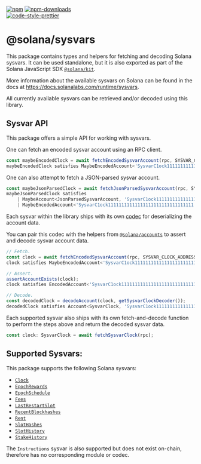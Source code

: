 [![npm][npm-image]][npm-url]
[![npm-downloads][npm-downloads-image]][npm-url]
<br />
[![code-style-prettier][code-style-prettier-image]][code-style-prettier-url]

[code-style-prettier-image]: https://img.shields.io/badge/code_style-prettier-ff69b4.svg?style=flat-square
[code-style-prettier-url]: https://github.com/prettier/prettier
[npm-downloads-image]: https://img.shields.io/npm/dm/@solana/sysvars?style=flat
[npm-image]: https://img.shields.io/npm/v/@solana/sysvars?style=flat
[npm-url]: https://www.npmjs.com/package/@solana/sysvars

# @solana/sysvars

This package contains types and helpers for fetching and decoding Solana
sysvars. It can be used standalone, but it is also exported as part of the
Solana JavaScript SDK
[`@solana/kit`](https://github.com/anza-xyz/kit/tree/main/packages/kit).

More information about the available sysvars on Solana can be found in the docs
at <https://docs.solanalabs.com/runtime/sysvars>.

All currently available sysvars can be retrieved and/or decoded using this
library.

## Sysvar API

This package offers a simple API for working with sysvars.

One can fetch an encoded sysvar account using an RPC client.

```ts
const maybeEncodedClock = await fetchEncodedSysvarAccount(rpc, SYSVAR_CLOCK_ADDRESS);
maybeEncodedClock satisfies MaybeEncodedAccount<'SysvarC1ock11111111111111111111111111111111'>;
```

One can also attempt to fetch a JSON-parsed sysvar account.

```ts
const maybeJsonParsedClock = await fetchJsonParsedSysvarAccount(rpc, SYSVAR_CLOCK_ADDRESS);
maybeJsonParsedClock satisfies
    | MaybeAccount<JsonParsedSysvarAccount, 'SysvarC1ock11111111111111111111111111111111'>
    | MaybeEncodedAccount<'SysvarC1ock11111111111111111111111111111111'>;
```

Each sysvar within the library ships with its own
[codec](https://github.com/anza-xyz/kit/tree/main/packages/codecs)
for deserializing the account data.

You can pair this codec with the helpers from
[`@solana/accounts`](https://github.com/anza-xyz/kit/tree/main/packages/accounts)
to assert and decode sysvar account data.

```ts
// Fetch.
const clock = await fetchEncodedSysvarAccount(rpc, SYSVAR_CLOCK_ADDRESS);
clock satisfies MaybeEncodedAccount<'SysvarC1ock11111111111111111111111111111111'>;

// Assert.
assertAccountExists(clock);
clock satisfies EncodedAccount<'SysvarC1ock11111111111111111111111111111111'>;

// Decode.
const decodedClock = decodeAccount(clock, getSysvarClockDecoder());
decodedClock satisfies Account<SysvarClock, 'SysvarC1ock11111111111111111111111111111111'>;
```

Each supported sysvar also ships with its own fetch-and-decode function to
perform the steps above and return the decoded sysvar data.

```ts
const clock: SysvarClock = await fetchSysvarClock(rpc);
```

## Supported Sysvars:

This package supports the following Solana sysvars:

- [`Clock`](https://github.com/anza-xyz/kit/tree/main/packages/sysvars/src/clock.ts)
- [`EpochRewards`](https://github.com/anza-xyz/kit/tree/main/packages/sysvars/src/epoch-rewards.ts)
- [`EpochSchedule`](https://github.com/anza-xyz/kit/tree/main/packages/sysvars/src/epoch-schedule.ts)
- [`Fees`](https://github.com/anza-xyz/kit/tree/main/packages/sysvars/src/fees.ts)
- [`LastRestartSlot`](https://github.com/anza-xyz/kit/tree/main/packages/sysvars/src/last-restart-slot.ts)
- [`RecentBlockhashes`](https://github.com/anza-xyz/kit/tree/main/packages/sysvars/src/recent-blockhashes.ts)
- [`Rent`](https://github.com/anza-xyz/kit/tree/main/packages/sysvars/src/rent.ts)
- [`SlotHashes`](https://github.com/anza-xyz/kit/tree/main/packages/sysvars/src/slot-hashes.ts)
- [`SlotHistory`](https://github.com/anza-xyz/kit/tree/main/packages/sysvars/src/slot-history.ts)
- [`StakeHistory`](https://github.com/anza-xyz/kit/tree/main/packages/sysvars/src/stake-history.ts)

The `Instructions` sysvar is also supported but does not exist on-chain,
therefore has no corresponding module or codec.
